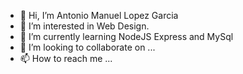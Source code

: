 - 👋 Hi, I’m Antonio Manuel Lopez Garcia
- 👀 I’m interested in Web Design.
- 🌱 I’m currently learning NodeJS Express and MySql
- 💞️ I’m looking to collaborate on ...
- 📫 How to reach me ...

<!---
antlopgar4/antlopgar4 is a ✨ special ✨ repository because its `README.md` (this file) appears on your GitHub profile.
You can click the Preview link to take a look at your changes.
--->

